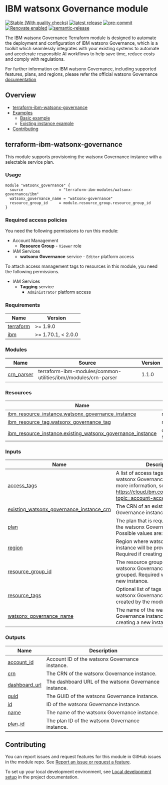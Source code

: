 <!-- Update this title with a descriptive name. Use sentence case. -->
# IBM watsonx Governance module

<!--
Update status and "latest release" badges:
  1. For the status options, see https://terraform-ibm-modules.github.io/documentation/#/badge-status
  2. Update the "latest release" badge to point to the correct module's repo. Replace "terraform-ibm-module-template" in two places.
-->
[![Stable (With quality checks)](https://img.shields.io/badge/Status-Stable%20(With%20quality%20checks)-green)](https://terraform-ibm-modules.github.io/documentation/#/badge-status)
[![latest release](https://img.shields.io/github/v/release/terraform-ibm-modules/terraform-ibm-watsonx-governance?logo=GitHub&sort=semver)](https://github.com/terraform-ibm-modules/terraform-ibm-watsonx-governance/releases/latest)
[![pre-commit](https://img.shields.io/badge/pre--commit-enabled-brightgreen?logo=pre-commit&logoColor=white)](https://github.com/pre-commit/pre-commit)
[![Renovate enabled](https://img.shields.io/badge/renovate-enabled-brightgreen.svg)](https://renovatebot.com/)
[![semantic-release](https://img.shields.io/badge/%20%20%F0%9F%93%A6%F0%9F%9A%80-semantic--release-e10079.svg)](https://github.com/semantic-release/semantic-release)

<!--
Add a description of modules in this repo.
Expand on the repo short description in the .github/settings.yml file.

For information, see "Module names and descriptions" at
https://terraform-ibm-modules.github.io/documentation/#/implementation-guidelines?id=module-names-and-descriptions
-->

The IBM watsonx Governance Terraform module is designed to automate the deployment and configuration of IBM watsonx Governance, which is a toolkit which seamlessly integrates with your existing systems to automate and accelerate responsible AI workflows to help save time, reduce costs and comply with regulations.

For further information on IBM watsonx Governance, including supported features, plans, and regions, please refer the official watsonx Governance [documentation](https://dataplatform.cloud.ibm.com/docs/content/svc-welcome/aiopenscale.html?context=wx)

<!-- The following content is automatically populated by the pre-commit hook -->
<!-- BEGIN OVERVIEW HOOK -->
## Overview
* [terraform-ibm-watsonx-governance](#terraform-ibm-watsonx-governance)
* [Examples](./examples)
    * [Basic example](./examples/basic)
    * [Existing instance example](./examples/existing-instance)
* [Contributing](#contributing)
<!-- END OVERVIEW HOOK -->


<!--
If this repo contains any reference architectures, uncomment the heading below and link to them.
(Usually in the `/reference-architectures` directory.)
See "Reference architecture" in the public documentation at
https://terraform-ibm-modules.github.io/documentation/#/implementation-guidelines?id=reference-architecture
-->
<!-- ## Reference architectures -->


<!-- Replace this heading with the name of the root level module (the repo name) -->
## terraform-ibm-watsonx-governance

This module supports provisioning the watsonx Governance instance with a selectable service plan.

### Usage

```hcl
module "watsonx_governance" {
  source                = "terraform-ibm-modules/watsonx-governance/ibm"
  watsonx_governance_name = "watsonx-governance"
  resource_group_id     = module.resource_group.resource_group_id
}

```

### Required access policies

You need the following permissions to run this module:

* Account Management
  * **Resource Group**
        - `Viewer` role
* IAM Services
  * **watsonx Governance** service
        - `Editor` platform access

To attach access management tags to resources in this module, you need the following permissions.

- IAM Services
    - **Tagging** service
        - `Administrator` platform access

<!-- NO PERMISSIONS FOR MODULE
If no permissions are required for the module, uncomment the following
statement instead the previous block.
-->

<!-- No permissions are needed to run this module.-->


<!-- The following content is automatically populated by the pre-commit hook -->
<!-- BEGINNING OF PRE-COMMIT-TERRAFORM DOCS HOOK -->
### Requirements

| Name | Version |
|------|---------|
| <a name="requirement_terraform"></a> [terraform](#requirement\_terraform) | >= 1.9.0 |
| <a name="requirement_ibm"></a> [ibm](#requirement\_ibm) | >= 1.70.1, < 2.0.0 |

### Modules

| Name | Source | Version |
|------|--------|---------|
| <a name="module_crn_parser"></a> [crn\_parser](#module\_crn\_parser) | terraform-ibm-modules/common-utilities/ibm//modules/crn-parser | 1.1.0 |

### Resources

| Name | Type |
|------|------|
| [ibm_resource_instance.watsonx_governance_instance](https://registry.terraform.io/providers/IBM-Cloud/ibm/latest/docs/resources/resource_instance) | resource |
| [ibm_resource_tag.watsonx_governance_tag](https://registry.terraform.io/providers/IBM-Cloud/ibm/latest/docs/resources/resource_tag) | resource |
| [ibm_resource_instance.existing_watsonx_governance_instance](https://registry.terraform.io/providers/IBM-Cloud/ibm/latest/docs/data-sources/resource_instance) | data source |

### Inputs

| Name | Description | Type | Default | Required |
|------|-------------|------|---------|:--------:|
| <a name="input_access_tags"></a> [access\_tags](#input\_access\_tags) | A list of access tags to apply to the watsonx Governance instance. For more information, see https://cloud.ibm.com/docs/account?topic=account-access-tags-tutorial. | `list(string)` | `[]` | no |
| <a name="input_existing_watsonx_governance_instance_crn"></a> [existing\_watsonx\_governance\_instance\_crn](#input\_existing\_watsonx\_governance\_instance\_crn) | The CRN of an existing watsonx Governance instance. | `string` | `null` | no |
| <a name="input_plan"></a> [plan](#input\_plan) | The plan that is required to provision the watsonx Governance instance. Possible values are: lite, essentials. | `string` | `"lite"` | no |
| <a name="input_region"></a> [region](#input\_region) | Region where watsonx Governance instance will be provisioned. Required if creating a new instance. | `string` | `"us-south"` | no |
| <a name="input_resource_group_id"></a> [resource\_group\_id](#input\_resource\_group\_id) | The resource group ID where the watsonx Governance instance will be grouped. Required when creating a new instance. | `string` | `null` | no |
| <a name="input_resource_tags"></a> [resource\_tags](#input\_resource\_tags) | Optional list of tags to describe the watsonx Governance instance created by the module. | `list(string)` | `[]` | no |
| <a name="input_watsonx_governance_name"></a> [watsonx\_governance\_name](#input\_watsonx\_governance\_name) | The name of the watsonx Governance instance. Required if creating a new instance. | `string` | `null` | no |

### Outputs

| Name | Description |
|------|-------------|
| <a name="output_account_id"></a> [account\_id](#output\_account\_id) | Account ID of the watsonx Governance instance. |
| <a name="output_crn"></a> [crn](#output\_crn) | The CRN of the watsonx Governance instance. |
| <a name="output_dashboard_url"></a> [dashboard\_url](#output\_dashboard\_url) | The dashboard URL of the watsonx Governance instance. |
| <a name="output_guid"></a> [guid](#output\_guid) | The GUID of the watsonx Governance instance. |
| <a name="output_id"></a> [id](#output\_id) | ID of the watsonx Governance instance. |
| <a name="output_name"></a> [name](#output\_name) | The name of the watsonx Governance instance. |
| <a name="output_plan_id"></a> [plan\_id](#output\_plan\_id) | The plan ID of the watsonx Governance instance. |
<!-- END OF PRE-COMMIT-TERRAFORM DOCS HOOK -->

<!-- Leave this section as is so that your module has a link to local development environment set-up steps for contributors to follow -->
## Contributing

You can report issues and request features for this module in GitHub issues in the module repo. See [Report an issue or request a feature](https://github.com/terraform-ibm-modules/.github/blob/main/.github/SUPPORT.md).

To set up your local development environment, see [Local development setup](https://terraform-ibm-modules.github.io/documentation/#/local-dev-setup) in the project documentation.
